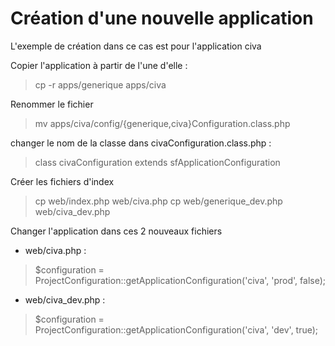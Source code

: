 # Création d'une nouvelle application

L'exemple de création dans ce cas est pour l'application civa

Copier l'application à partir de l'une d'elle :

> cp -r apps/generique apps/civa

Renommer le fichier

> mv apps/civa/config/{generique,civa}Configuration.class.php

changer le nom de la classe dans civaConfiguration.class.php :

> class civaConfiguration extends sfApplicationConfiguration

Créer les fichiers d'index

> cp web/index.php web/civa.php
> cp web/generique_dev.php web/civa_dev.php

Changer l'application dans ces 2 nouveaux fichiers

* web/civa.php :

> $configuration = ProjectConfiguration::getApplicationConfiguration('civa', 'prod', false);

* web/civa_dev.php :

> $configuration = ProjectConfiguration::getApplicationConfiguration('civa', 'dev', true);
